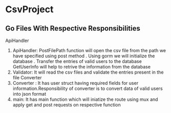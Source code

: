 # CsvProject
## Go Files With Respective Responsibilities

ApiHandler
   1. ApiHandler: 
              PostFilePath function will open the csv file from the path we have specified using post method .
              Using gorm we will initialize the database . Transfer the entries of valid users  to the database 
              GetUserInfo will help to retrive the information from the database
  2.  Validator:
              It will read the csv files and validate the entries present in the file
Converter
  3.  Converter : 
           It has user struct having required fields for user information.Responsibility of converter is to convert data of valid users into json format 
4. main:
      It has main function which will iniatize the route using mux and apply get and post requests on respective function
 
               
